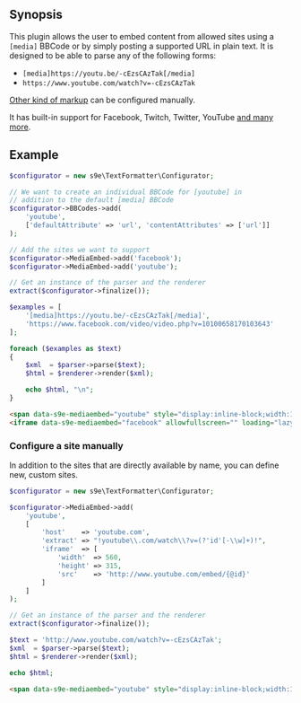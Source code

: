 <h2>Synopsis</h2>

This plugin allows the user to embed content from allowed sites using a `[media]` BBCode or by simply posting a supported URL in plain text. It is designed to be able to parse any of the following forms:

 * `[media]https://youtu.be/-cEzsCAzTak[/media]`
 * `https://www.youtube.com/watch?v=-cEzsCAzTak`

[Other kind of markup](Other_markup.md) can be configured manually.

It has built-in support for Facebook, Twitch, Twitter, YouTube [and many more](Sites.md).

## Example

```php
$configurator = new s9e\TextFormatter\Configurator;

// We want to create an individual BBCode for [youtube] in
// addition to the default [media] BBCode
$configurator->BBCodes->add(
	'youtube',
	['defaultAttribute' => 'url', 'contentAttributes' => ['url']]
);

// Add the sites we want to support
$configurator->MediaEmbed->add('facebook');
$configurator->MediaEmbed->add('youtube');

// Get an instance of the parser and the renderer
extract($configurator->finalize());

$examples = [
	'[media]https://youtu.be/-cEzsCAzTak[/media]',
	'https://www.facebook.com/video/video.php?v=10100658170103643'
];

foreach ($examples as $text)
{
	$xml  = $parser->parse($text);
	$html = $renderer->render($xml);

	echo $html, "\n";
}
```
```html
<span data-s9e-mediaembed="youtube" style="display:inline-block;width:100%;max-width:640px"><span style="display:block;overflow:hidden;position:relative;padding-bottom:56.25%"><iframe allowfullscreen="" loading="lazy" scrolling="no" style="background:url(https://i.ytimg.com/vi/-cEzsCAzTak/hqdefault.jpg) 50% 50% / cover;border:0;height:100%;left:0;position:absolute;width:100%" src="https://www.youtube.com/embed/-cEzsCAzTak"></iframe></span></span>
<iframe data-s9e-mediaembed="facebook" allowfullscreen="" loading="lazy" onload="var c=new MessageChannel;c.port1.onmessage=function(e){style.height=e.data+'px'};contentWindow.postMessage('s9e:init','https://s9e.github.io',[c.port2])" scrolling="no" src="https://s9e.github.io/iframe/2/facebook.min.html#v10100658170103643" style="border:0;height:360px;max-width:640px;width:100%"></iframe>
```

### Configure a site manually

In addition to the sites that are directly available by name, you can define new, custom sites.

```php
$configurator = new s9e\TextFormatter\Configurator;

$configurator->MediaEmbed->add(
	'youtube',
	[
		'host'    => 'youtube.com',
		'extract' => "!youtube\\.com/watch\\?v=(?'id'[-\\w]+)!",
		'iframe'  => [
			'width'  => 560,
			'height' => 315,
			'src'    => 'http://www.youtube.com/embed/{@id}'
		]
	]
);

// Get an instance of the parser and the renderer
extract($configurator->finalize());

$text = 'http://www.youtube.com/watch?v=-cEzsCAzTak';
$xml  = $parser->parse($text);
$html = $renderer->render($xml);

echo $html;
```
```html
<span data-s9e-mediaembed="youtube" style="display:inline-block;width:100%;max-width:560px"><span style="display:block;overflow:hidden;position:relative;padding-bottom:56.25%"><iframe allowfullscreen="" loading="lazy" scrolling="no" src="http://www.youtube.com/embed/-cEzsCAzTak" style="border:0;height:100%;left:0;position:absolute;width:100%"></iframe></span></span>
```
